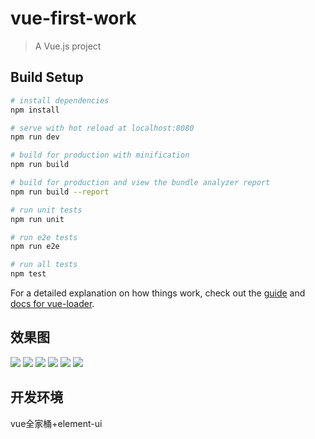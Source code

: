 # vue-first-work

> A Vue.js project

## Build Setup

``` bash
# install dependencies
npm install

# serve with hot reload at localhost:8080
npm run dev

# build for production with minification
npm run build

# build for production and view the bundle analyzer report
npm run build --report

# run unit tests
npm run unit

# run e2e tests
npm run e2e

# run all tests
npm test
```

For a detailed explanation on how things work, check out the [guide](http://vuejs-templates.github.io/webpack/) and [docs for vue-loader](http://vuejs.github.io/vue-loader).


效果图
------
![](https://github.com/18281578906/Take-out-food-System-Vue-project-/blob/master/static/%E6%95%88%E6%9E%9C%E5%9B%BE/index.png)
![](https://github.com/18281578906/Take-out-food-System-Vue-project-/blob/master/static/%E6%95%88%E6%9E%9C%E5%9B%BE/shop.png)
![](https://github.com/18281578906/Take-out-food-System-Vue-project-/blob/master/static/%E6%95%88%E6%9E%9C%E5%9B%BE/cart.png)
![](https://github.com/18281578906/Take-out-food-System-Vue-project-/blob/master/static/%E6%95%88%E6%9E%9C%E5%9B%BE/home.png)
![](https://github.com/18281578906/Take-out-food-System-Vue-project-/blob/master/static/%E6%95%88%E6%9E%9C%E5%9B%BE/login.png)
![](https://github.com/18281578906/Take-out-food-System-Vue-project-/blob/master/static/%E6%95%88%E6%9E%9C%E5%9B%BE/register.png)



开发环境
------
vue全家桶+element-ui
